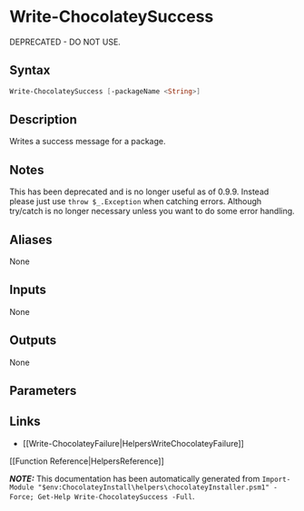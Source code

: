 ﻿# Write-ChocolateySuccess

DEPRECATED - DO NOT USE.

## Syntax

~~~powershell
Write-ChocolateySuccess [-packageName <String>]
~~~

## Description

Writes a success message for a package.

## Notes

This has been deprecated and is no longer useful as of 0.9.9. Instead please just use `throw $_.Exception` when catching errors. Although try/catch is no longer necessary unless you want to do some error handling.

## Aliases

None

## Inputs

None

## Outputs

None

## Parameters
 



## Links

 * [[Write-ChocolateyFailure|HelpersWriteChocolateyFailure]]


[[Function Reference|HelpersReference]]

***NOTE:*** This documentation has been automatically generated from `Import-Module "$env:ChocolateyInstall\helpers\chocolateyInstaller.psm1" -Force; Get-Help Write-ChocolateySuccess -Full`.
